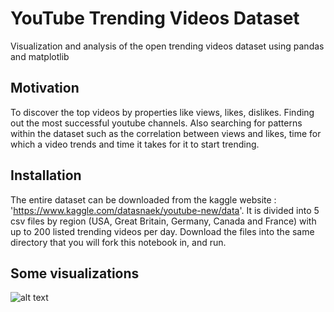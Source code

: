 # YouTube Trending Videos Dataset
Visualization and analysis of the open trending videos dataset using pandas and matplotlib

## Motivation
To discover the top videos by properties like views, likes, dislikes. Finding out the most successful youtube channels. Also searching for patterns within the dataset such as the correlation between views and likes, time for which a video trends and time it takes for it to start trending. 

## Installation
The entire dataset can be downloaded from the kaggle website : 'https://www.kaggle.com/datasnaek/youtube-new/data'.
It is divided into 5 csv files by region (USA, Great Britain, Germany, Canada and France) with up to 200 listed trending videos per day. Download the files into the same directory that you will fork this notebook in, and run. 

## Some visualizations

![alt text](https://github.com/rva14/youtubevids/blob/master/correlation.png)
   
